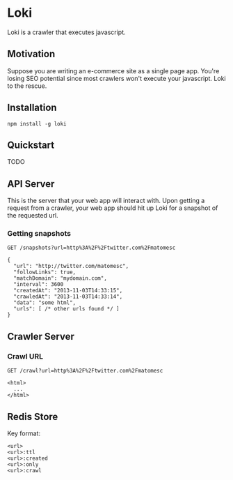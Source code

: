 # Loki

Loki is a crawler that executes javascript.

## Motivation

Suppose you are writing an e-commerce site as a single page app. You're losing SEO
potential since most crawlers won't execute your javascript. Loki to the rescue.

## Installation

```
npm install -g loki
```

## Quickstart

TODO

## API Server

This is the server that your web app will interact with. Upon getting a
request from a crawler, your web app should hit up Loki for a snapshot
of the requested url.

### Getting snapshots

```
GET /snapshots?url=http%3A%2F%2Ftwitter.com%2Fmatomesc

{
  "url": "http://twitter.com/matomesc",
  "followLinks": true,
  "matchDomain": "mydomain.com",
  "interval": 3600
  "createdAt": "2013-11-03T14:33:15",
  "crawledAt": "2013-11-03T14:33:14",
  "data": "some html",
  "urls": [ /* other urls found */ ]
}
```

## Crawler Server

### Crawl URL

```
GET /crawl?url=http%3A%2F%2Ftwitter.com%2Fmatomesc

<html>
  ...
</html>
```

## Redis Store

Key format:

```
<url>
<url>:ttl
<url>:created
<url>:only
<url>:crawl
```
